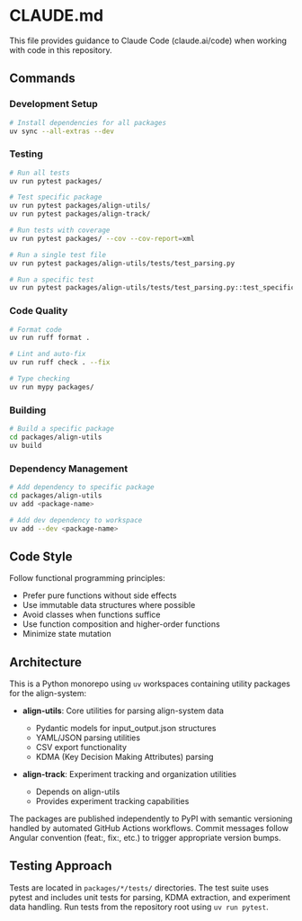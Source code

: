 # CLAUDE.md

This file provides guidance to Claude Code (claude.ai/code) when working with code in this repository.

## Commands

### Development Setup
```bash
# Install dependencies for all packages
uv sync --all-extras --dev
```

### Testing
```bash
# Run all tests
uv run pytest packages/

# Test specific package
uv run pytest packages/align-utils/
uv run pytest packages/align-track/

# Run tests with coverage
uv run pytest packages/ --cov --cov-report=xml

# Run a single test file
uv run pytest packages/align-utils/tests/test_parsing.py

# Run a specific test
uv run pytest packages/align-utils/tests/test_parsing.py::test_specific_function
```

### Code Quality
```bash
# Format code
uv run ruff format .

# Lint and auto-fix
uv run ruff check . --fix

# Type checking
uv run mypy packages/
```

### Building
```bash
# Build a specific package
cd packages/align-utils
uv build
```

### Dependency Management
```bash
# Add dependency to specific package
cd packages/align-utils
uv add <package-name>

# Add dev dependency to workspace
uv add --dev <package-name>
```

## Code Style

Follow functional programming principles:
- Prefer pure functions without side effects
- Use immutable data structures where possible
- Avoid classes when functions suffice
- Use function composition and higher-order functions
- Minimize state mutation

## Architecture

This is a Python monorepo using `uv` workspaces containing utility packages for the align-system:

- **align-utils**: Core utilities for parsing align-system data
  - Pydantic models for input_output.json structures
  - YAML/JSON parsing utilities
  - CSV export functionality
  - KDMA (Key Decision Making Attributes) parsing

- **align-track**: Experiment tracking and organization utilities
  - Depends on align-utils
  - Provides experiment tracking capabilities

The packages are published independently to PyPI with semantic versioning handled by automated GitHub Actions workflows. Commit messages follow Angular convention (feat:, fix:, etc.) to trigger appropriate version bumps.

## Testing Approach

Tests are located in `packages/*/tests/` directories. The test suite uses pytest and includes unit tests for parsing, KDMA extraction, and experiment data handling. Run tests from the repository root using `uv run pytest`.